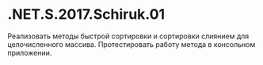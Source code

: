 # .NET.S.2017.Schiruk.01
Реализовать методы быстрой сортировки и  сортировки слиянием для целочисленного массива.  Протестировать работу метода в консольном приложении.
